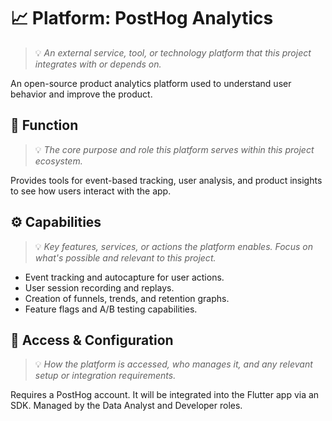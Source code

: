 # 📈 Platform: PostHog Analytics
> 💡 *An external service, tool, or technology platform that this project integrates with or depends on.*

An open-source product analytics platform used to understand user behavior and improve the product.

## 🧩 Function
> 💡 *The core purpose and role this platform serves within this project ecosystem.*

Provides tools for event-based tracking, user analysis, and product insights to see how users interact with the app.

## ⚙️ Capabilities
> 💡 *Key features, services, or actions the platform enables. Focus on what's possible and relevant to this project.*

- Event tracking and autocapture for user actions.
- User session recording and replays.
- Creation of funnels, trends, and retention graphs.
- Feature flags and A/B testing capabilities.

## 🔐 Access & Configuration
> 💡 *How the platform is accessed, who manages it, and any relevant setup or integration requirements.*

Requires a PostHog account. It will be integrated into the Flutter app via an SDK. Managed by the Data Analyst and Developer roles.
